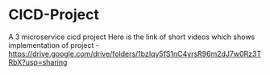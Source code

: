 # CICD-Project
A 3 microservice cicd project
Here is the link of short videos which shows implementation of project - https://drive.google.com/drive/folders/1bzIqy5fS1nC4yrsR96m2dJ7w0Rz3TRbX?usp=sharing
